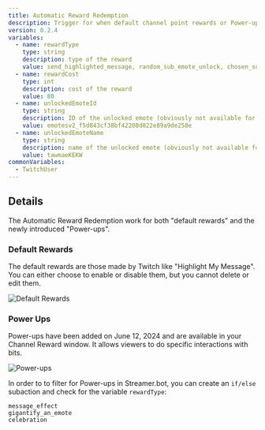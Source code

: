 ```yaml
---
title: Automatic Reward Redemption
description: Trigger for when default channel point rewards or Power-ups have been used
version: 0.2.4
variables:
  - name: rewardType
    type: string
    description: type of the reward
    value: send_highlighted_message, random_sub_emote_unlock, chosen_sub_emote_unlock, chosen_modified_sub_emote_unlock, single_message_bypass_sub_mode, message_effect, gigantify_an_emote, celebration
  - name: rewardCost
    type: int
    description: cost of the reward
    value: 80
  - name: unlockedEmoteId
    type: string
    description: ID of the unlocked emote (obviously not available for all reward types)
    value: emotesv2_f5d843cf38bf42208d022e89a9de258e
  - name: unlockedEmoteName
    type: string
    description: name of the unlocked emote (obviously not available for all reward types)
    value: tawmaeKEKW
commonVariables:
  - TwitchUser
---
```


## Details
The Automatic Reward Redemption work for both "default rewards" and the newly introduced "Power-ups".

### Default Rewards
The default rewards are those made by Twitch like "Highlight My Message". You can either choose to enable or disable them, but you cannot delete or edit them.

![Default Rewards](assets/default_rewards.png)

### Power Ups
Power-ups have been added on June 12, 2024 and are available in your Channel Reward window. It allows viewers to do specific interactions with bits.

![Power-ups](assets/power_ups.png)

In order to to filter for Power-ups in Streamer.bot, you can create an `if/else` subaction and check for the variable `rewardType`:

```
message_effect
gigantify_an_emote
celebration
```
